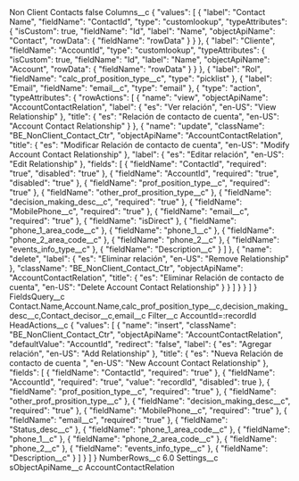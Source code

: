 <?xml version="1.0" encoding="UTF-8"?>
<CustomMetadata xmlns="http://soap.sforce.com/2006/04/metadata" xmlns:xsi="http://www.w3.org/2001/XMLSchema-instance" xmlns:xsd="http://www.w3.org/2001/XMLSchema">
    <label>Non Client Contacts</label>
    <protected>false</protected>
    <values>
        <field>Columns__c</field>
        <value xsi:type="xsd:string">{
    &quot;values&quot;: [
        {
            &quot;label&quot;: &quot;Contact Name&quot;,
            &quot;fieldName&quot;: &quot;ContactId&quot;,
            &quot;type&quot;: &quot;customlookup&quot;,
            &quot;typeAttributes&quot;: {
                &quot;isCustom&quot;: true,
                &quot;fieldName&quot;: &quot;Id&quot;,
                &quot;label&quot;: &quot;Name&quot;,
                &quot;objectApiName&quot;: &quot;Contact&quot;,
                &quot;rowData&quot;: {
                    &quot;fieldName&quot;: &quot;rowData&quot;
                }
            }
        },
        {
            &quot;label&quot;: &quot;Cliente&quot;,
            &quot;fieldName&quot;: &quot;AccountId&quot;,
            &quot;type&quot;: &quot;customlookup&quot;,
            &quot;typeAttributes&quot;: {
                &quot;isCustom&quot;: true,
                &quot;fieldName&quot;: &quot;Id&quot;,
                &quot;label&quot;: &quot;Name&quot;,
                &quot;objectApiName&quot;: &quot;Account&quot;,
                &quot;rowData&quot;: {
                    &quot;fieldName&quot;: &quot;rowData&quot;
                }
            }
        },
        {
            &quot;label&quot;: &quot;Rol&quot;,
            &quot;fieldName&quot;: &quot;calc_prof_position_type__c&quot;,
            &quot;type&quot;: &quot;picklist&quot;
        },
        {
            &quot;label&quot;: &quot;Email&quot;,
            &quot;fieldName&quot;: &quot;email__c&quot;,
            &quot;type&quot;: &quot;email&quot;
        },
        {
            &quot;type&quot;: &quot;action&quot;,
            &quot;typeAttributes&quot;: {
                &quot;rowActions&quot;: [
                    {
                        &quot;name&quot;: &quot;view&quot;,
                        &quot;objectApiName&quot;: &quot;AccountContactRelation&quot;,
                        &quot;label&quot;: {
                            &quot;es&quot;: &quot;Ver relación&quot;,
                            &quot;en-US&quot;: &quot;View Relationship&quot;
                        },
                        &quot;title&quot;: {
                            &quot;es&quot;: &quot;Relación de contacto de cuenta&quot;,
                            &quot;en-US&quot;: &quot;Account Contact Relationship&quot;
                        }
                    },
                    {
                        &quot;name&quot;: &quot;update&quot;,
                        &quot;className&quot;: &quot;BE_NonClient_Contact_Ctr&quot;,
                        &quot;objectApiName&quot;: &quot;AccountContactRelation&quot;,
                        &quot;title&quot;: {
                            &quot;es&quot;: &quot;Modificar Relación de contacto de cuenta&quot;,
                            &quot;en-US&quot;: &quot;Modify Account Contact Relationship&quot;
                        },
                        &quot;label&quot;: {
                            &quot;es&quot;: &quot;Editar relación&quot;,
                            &quot;en-US&quot;: &quot;Edit Relationship&quot;
                        },
                        &quot;fields&quot;: [
                            {
                                &quot;fieldName&quot;: &quot;ContactId&quot;,
                                &quot;required&quot;: &quot;true&quot;,
                                &quot;disabled&quot;: &quot;true&quot;
                            },
                            {
                                &quot;fieldName&quot;: &quot;AccountId&quot;,
                                &quot;required&quot;: &quot;true&quot;,
                                &quot;disabled&quot;: &quot;true&quot;
                            },
                            {
                                &quot;fieldName&quot;: &quot;prof_position_type__c&quot;,
                                &quot;required&quot;: &quot;true&quot;
                            },
                            {
                                &quot;fieldName&quot;: &quot;other_prof_prosition_type__c&quot;
                            },
                            {
                                &quot;fieldName&quot;: &quot;decision_making_desc__c&quot;,
                                &quot;required&quot;: &quot;true&quot;
                            },
                            {
                                &quot;fieldName&quot;: &quot;MobilePhone__c&quot;,
                                &quot;required&quot;: &quot;true&quot;
                            },
                            {
                                &quot;fieldName&quot;: &quot;email__c&quot;,
                                &quot;required&quot;: &quot;true&quot;
                            },
                            {
                                &quot;fieldName&quot;: &quot;isDirect&quot;
                            },
                            {
                                &quot;fieldName&quot;: &quot;phone_1_area_code__c&quot;
                            },
                            {
                                &quot;fieldName&quot;: &quot;phone_1__c&quot;
                            },
                            {
                                &quot;fieldName&quot;: &quot;phone_2_area_code__c&quot;
                            },
                            {
                                &quot;fieldName&quot;: &quot;phone_2__c&quot;
                            },
                            {
                                &quot;fieldName&quot;: &quot;events_info_type__c&quot;
                            },
                            {
                                &quot;fieldName&quot;: &quot;Description__c&quot;
                            }
                        ]
                    },
                    {
                        &quot;name&quot;: &quot;delete&quot;,
                        &quot;label&quot;: {
                            &quot;es&quot;: &quot;Eliminar relación&quot;,
                            &quot;en-US&quot;: &quot;Remove Relationship&quot;
                        },
                        &quot;className&quot;: &quot;BE_NonClient_Contact_Ctr&quot;,
                        &quot;objectApiName&quot;: &quot;AccountContactRelation&quot;,
                        &quot;title&quot;: {
                            &quot;es&quot;: &quot;Eliminar Relación de contacto de cuenta&quot;,
                            &quot;en-US&quot;: &quot;Delete Account Contact Relationship&quot;
                        }
                    }
                ]
            }
        }
    ]
}</value>
    </values>
    <values>
        <field>FieldsQuery__c</field>
        <value xsi:type="xsd:string">Contact.Name,Account.Name,calc_prof_position_type__c,decision_making_desc__c,Contact_decisor__c,email__c</value>
    </values>
    <values>
        <field>Filter__c</field>
        <value xsi:type="xsd:string">AccountId=:recordId</value>
    </values>
    <values>
        <field>HeadActions__c</field>
        <value xsi:type="xsd:string">{
    &quot;values&quot;: [
        {
            &quot;name&quot;: &quot;insert&quot;,
            &quot;className&quot;: &quot;BE_NonClient_Contact_Ctr&quot;,
            &quot;objectApiName&quot;: &quot;AccountContactRelation&quot;,
            &quot;defaultValue&quot;: &quot;AccountId&quot;,
            &quot;redirect&quot;: &quot;false&quot;,
            &quot;label&quot;: {
                &quot;es&quot;: &quot;Agregar relación&quot;,
                &quot;en-US&quot;: &quot;Add Relationship&quot;
            },
            &quot;title&quot;: {
                &quot;es&quot;: &quot;Nueva Relación de contacto de cuenta &quot;,
                &quot;en-US&quot;: &quot;New Account Contact Relationship&quot;
            },
            &quot;fields&quot;: [
                {
                    &quot;fieldName&quot;: &quot;ContactId&quot;,
                    &quot;required&quot;: &quot;true&quot;
                },
                {
                    &quot;fieldName&quot;: &quot;AccountId&quot;,
                    &quot;required&quot;: &quot;true&quot;,
                    &quot;value&quot;: &quot;recordId&quot;,
                    &quot;disabled&quot;: true
                },
                {
                    &quot;fieldName&quot;: &quot;prof_position_type__c&quot;,
                    &quot;required&quot;: &quot;true&quot;
                },
                {
                    &quot;fieldName&quot;: &quot;other_prof_prosition_type__c&quot;
                },
                {
                    &quot;fieldName&quot;: &quot;decision_making_desc__c&quot;,
                    &quot;required&quot;: &quot;true&quot;
                },
                {
                    &quot;fieldName&quot;: &quot;MobilePhone__c&quot;,
                    &quot;required&quot;: &quot;true&quot;
                },
                {
                    &quot;fieldName&quot;: &quot;email__c&quot;,
                    &quot;required&quot;: &quot;true&quot;
                },
                {
                    &quot;fieldName&quot;: &quot;Status_desc__c&quot;
                },
                {
                    &quot;fieldName&quot;: &quot;phone_1_area_code__c&quot;
                },
                {
                    &quot;fieldName&quot;: &quot;phone_1__c&quot;
                },
                {
                    &quot;fieldName&quot;: &quot;phone_2_area_code__c&quot;
                },
                {
                    &quot;fieldName&quot;: &quot;phone_2__c&quot;
                },
                {
                    &quot;fieldName&quot;: &quot;events_info_type__c&quot;
                },
                {
                    &quot;fieldName&quot;: &quot;Description__c&quot;
                }
            ]
        }
    ]
}</value>
    </values>
    <values>
        <field>NumberRows__c</field>
        <value xsi:type="xsd:double">6.0</value>
    </values>
    <values>
        <field>Settings__c</field>
        <value xsi:nil="true"/>
    </values>
    <values>
        <field>sObjectApiName__c</field>
        <value xsi:type="xsd:string">AccountContactRelation</value>
    </values>
</CustomMetadata>
